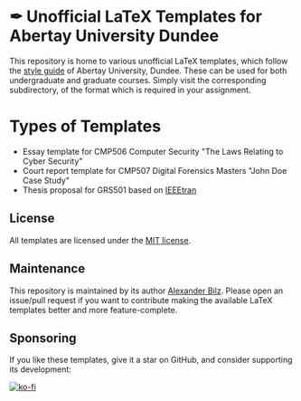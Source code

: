 # ✒ Unofficial LaTeX Templates for Abertay University Dundee
This repository is home to various unofficial LaTeX templates, which follow the [style guide](https://intranet.abertay.ac.uk/library/digital-skills/abertaystyleguidance/) of Abertay University, Dundee. These can be used for both undergraduate and graduate courses. Simply visit the corresponding subdirectory, of the format which is required in your assignment.

# Types of Templates
- Essay template for CMP506 Computer Security "The Laws Relating to Cyber Security"
- Court report template for CMP507 Digital Forensics Masters "John Doe Case Study"
- Thesis proposal for GRS501 based on [IEEEtran](http://www.michaelshell.org/tex/ieeetran/)

## License

All templates are licensed under the [MIT license](https://github.com/lxndrblz/Abertay-University-LaTeX-Templates/blob/master/LICENSE).

## Maintenance

This repository is maintained by its author [Alexander Bilz](https://github.com/lxndrblz). Please open an issue/pull request if you want to contribute making the available LaTeX templates better and more feature-complete.

## Sponsoring

If you like these templates, give it a star on GitHub, and consider supporting its development:

[![ko-fi](https://www.ko-fi.com/img/githubbutton_sm.svg)](https://ko-fi.com/lxndrblz/)
